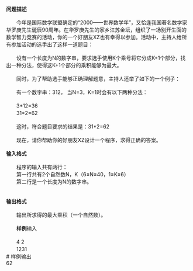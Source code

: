 <div id="pcont1" style="margin-top:20px; display:block;">
<div class="pdcont"><b>问题描述</b><b>   </b><br/>
<br/>
　　今年是国际数学联盟确定的“2000——世界数学年”，又恰逢我国著名数学家华罗庚先生诞辰90周年。在华罗庚先生的家乡江苏金坛，组织了一场别开生面的数学智力竞赛的活动，你的一个好朋友XZ也有幸得以参加。活动中，主持人给所有参加活动的选手出了这样一道题目：<br/>
<br/>
　　设有一个长度为N的数字串，要求选手使用K个乘号将它分成K+1个部分，找出一种分法，使得这K+1个部分的乘积能够为最大。<br/>
<br/>
　　同时，为了帮助选手能够正确理解题意，主持人还举了如下的一个例子：<br/>
<br/>
　　有一个数字串：312， 当N=3，K=1时会有以下两种分法：<br/>
<br/>
　　3*12=36<br/>
　　31*2=62<br/>
<br/>
　　这时，符合题目要求的结果是：31*2=62<br/>
<br/>
　　现在，请你帮助你的好朋友XZ设计一个程序，求得正确的答案。<br/>
<br/>
<b>输</b><b>入格式</b><b>   </b><br/>
<br/>
　　程序的输入共有两行：<br/>
　　第一行共有2个自然数N，K（6≤N≤40，1≤K≤6）<br/>
　　第二行是一个长度为N的数字串。<br/>
<br/>
<br/>
<b>输</b><b>出格式</b><b>   </b><br/>
<br/>
　　输出所求得的最大乘积（一个自然数）。<br/>
<br/>
　　<b>样</b><b>例</b>输入<br/>
<br/>
　　4  2<br/>
　　1231</div>
# 样例输出

<div class="pddata">62</div>

</div>